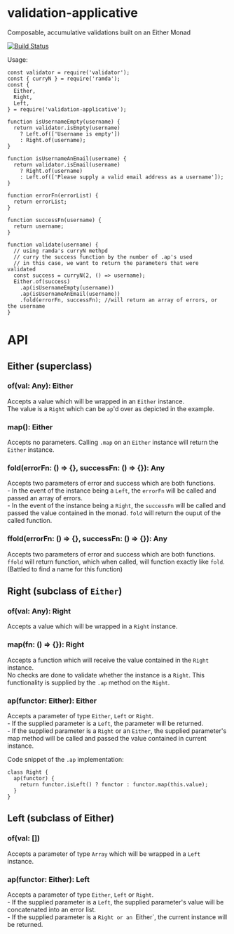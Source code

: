 # validation-applicative
Composable, accumulative validations built on an Either Monad

[![Build Status](https://travis-ci.org/strange-developer/validation-applicative.svg?branch=master)](https://travis-ci.org/strange-developer/validation-applicative)

Usage:

```
const validator = require('validator');
const { curryN } = require('ramda');
const {
  Either,
  Right,
  Left,
} = require('validation-applicative');

function isUsernameEmpty(username) {
  return validator.isEmpty(username)
    ? Left.of(['Username is empty'])
    : Right.of(username);
}

function isUsernameAnEmail(username) {
  return validator.isEmail(username)
    ? Right.of(username)
    : Left.of(['Please supply a valid email address as a username']);
}

function errorFn(errorList) {
  return errorList;
}

function successFn(username) {
  return username;
}

function validate(username) {
  // using ramda's curryN methpd
  // curry the success function by the number of .ap's used
  // in this case, we want to return the parameters that were validated
  const success = curryN(2, () => username);
  Either.of(success)
    .ap(isUsernameEmpty(username))
    .ap(isUsernameAnEmail(username))
    .fold(errorFn, successFn); //will return an array of errors, or the username
}

```

# API

## Either (superclass)

### of(val: Any): Either
Accepts a value which will be wrapped in an `Either` instance.
<br />The value is a `Right` which can be `ap`'d over as depicted in the example.

### map(): Either
Accepts no parameters. Calling `.map` on an `Either` instance will return the `Either` instance.

### fold(errorFn: () => {}, successFn: () => {}): Any
Accepts two parameters of error and success which are both functions.
<br />- In the event of the instance being a `Left`, the `errorFn` will be called and passed an array of errors.
<br />- In the event of the instance being a `Right`, the `successFn` will be called and passed the value contained in the monad.
`fold` will return the ouput of the called function.

### ffold(errorFn: () => {}, successFn: () => {}): Any
Accepts two parameters of error and success which are both functions.
`ffold` will return function, which when called, will function exactly like `fold`.
(Battled to find a name for this function)

## Right (subclass of `Either`)

### of(val: Any): Right
Accepts a value which will be wrapped in a `Right` instance.

### map(fn: () => {}): Right
Accepts a function which will receive the value contained in the `Right` instance.
<br />No checks are done to validate whether the instance is a `Right`. This functionality is supplied by the `.ap` method on the `Right`.

### ap(functor: Either): Either
Accepts a parameter of type `Either`, `Left` or `Right`.
<br />- If the supplied parameter is a `Left`, the parameter will be returned.
<br />- If the supplied parameter is a `Right` or an `Either`, the supplied parameter's map method will be called and passed the value contained in current instance.

Code snippet of the `.ap` implementation:
```
class Right {
  ap(functor) {
    return functor.isLeft() ? functor : functor.map(this.value);
  }
}
```

## Left (subclass of Either)

### of(val: [])
Accepts a parameter of type `Array` which will be wrapped in a `Left` instance.

### ap(functor: Either): Left
Accepts a parameter of type `Either`, `Left` or `Right`.
<br />- If the supplied parameter is a `Left`, the supplied parameter's value will be concatenated into an error list.
<br />- If the supplied parameter is a `Right or an `Either`, the current instance will be returned.
